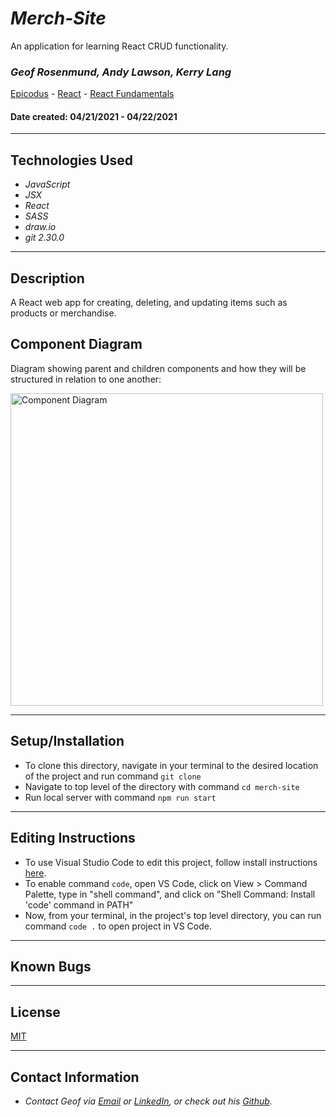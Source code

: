 # _Merch-Site_
An application for learning React CRUD functionality.

### _**Geof Rosenmund, Andy Lawson, Kerry Lang**_

[Epicodus](https://www.epicodus.com/) - [React](https://www.learnhowtoprogram.com/react) - [React Fundamentals](https://www.learnhowtoprogram.com/react/react-fundamentals)


#### Date created: 04/21/2021 - 04/22/2021
---

## Technologies Used

* _JavaScript_
* _JSX_
* _React_
* _SASS_
* _draw.io_
* _git 2.30.0_

---

## Description

A React web app for creating, deleting, and updating items such as products or merchandise.

## Component Diagram
Diagram showing parent and children components and how they will be structured in relation to one another:
<div><img src="src/img/diagram.png" alt="Component Diagram" width = 500 ></div>

---

## Setup/Installation

* To clone this directory, navigate in your terminal to the desired location of the project and run command `git clone `
* Navigate to top level of the directory with command `cd merch-site`
* Run local server with command `npm run start`

---

## Editing Instructions

* To use Visual Studio Code to edit this project, follow install instructions [here](https://code.visualstudio.com/).
* To enable command `code`, open VS Code, click on View > Command Palette, type in "shell command", and click on "Shell Command: Install 'code' command in PATH"
* Now, from your terminal, in the project's top level directory, you can run command `code .` to open project in VS Code.

---

## Known Bugs

---

## License

[MIT](LICENSE.txt)

---

## Contact Information

* _Contact Geof via [Email](mailto:geof.rosenmunds.email@gmail.com) or [LinkedIn](https://www.linkedin.com/in/geofrosenmund/), or check out his [Github](https://github.com/CrankyJones)._